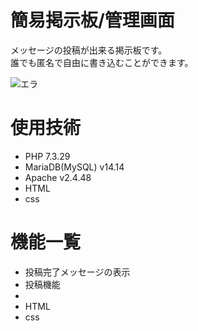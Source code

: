 # 簡易掲示板/管理画面
<p>メッセージの投稿が出来る掲示板です。<br>誰でも匿名で自由に書き込むことができます。</p>
<img src="https://user-images.githubusercontent.com/87677449/137825072-d965a0aa-4ea6-4e7a-bdf4-f1eff66a9228.png" alt="エラ">

# 使用技術
<ul>
  <li>PHP 7.3.29</li>
  <li>MariaDB(MySQL) v14.14</li>
  <li>Apache v2.4.48  </li>
  <li>HTML</li>
  <li>css</li>
</ul>

# 機能一覧
<ul>
  <li>投稿完了メッセージの表示</li>
  <li>投稿機能</li>
  
  <li></li>
  <li>HTML</li>
  <li>css</li>
</ul>

